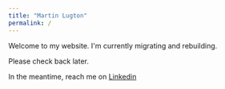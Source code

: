 ```yaml
---
title: "Martin Lugton"
permalink: /
---
```


Welcome to my website. I'm currently migrating and rebuilding. 

Please check back later.

In the meantime, reach me on [Linkedin](https://www.linkedin.com/in/martin-lugton)